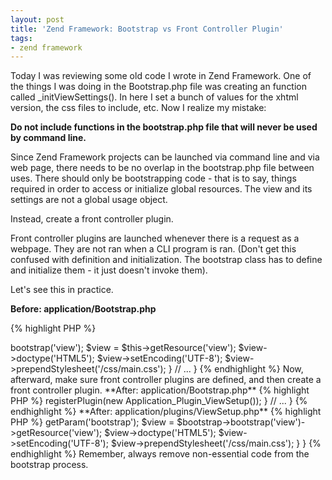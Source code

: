 ```yaml
---
layout: post
title: 'Zend Framework: Bootstrap vs Front Controller Plugin'
tags:
- zend framework
---
```


Today I was reviewing some old code I wrote in Zend Framework.  One of the things I was doing in the Bootstrap.php file was creating an function called _initViewSettings().  In here I set a bunch of values for the xhtml version, the css files to include, etc.  Now I realize my mistake:

**Do not include functions in the bootstrap.php file that will never be used by command line.**

Since Zend Framework projects can be launched via command line and via web page, there needs to be no overlap in the bootstrap.php file between uses.  There should only be bootstrapping code - that is to say, things required in order to access or initialize global resources.  The view and its settings are not a global usage object. 

Instead, create a front controller plugin.

Front controller plugins are launched whenever there is a request as a webpage.  They are not ran when a CLI program is ran.  (Don't get this confused with definition and initialization.  The bootstrap class has to define and initialize them - it just doesn't invoke them).  

Let's see this in practice.

**Before: application/Bootstrap.php**

{% highlight PHP %}
<?php
class Bootstrap extends Zend_Application_Bootstrap_Bootstrap
{
  protected function _initViewSettings()
  {
    $this->bootstrap('view');
    $view = $this->getResource('view');
    $view->doctype('HTML5');
    $view->setEncoding('UTF-8');
    $view->prependStylesheet('/css/main.css');
  }
  // ...
}
{% endhighlight %}    



Now, afterward, make sure front controller plugins are defined, and then create a front controller plugin.

**After: application/Bootstrap.php**

    
{% highlight PHP %}
<?php
class Bootstrap extends Zend_Application_Bootstrap_Bootstrap
{
  protected function _initFrontControllerPlugins()
  {
    $front = Zend_Controller_Front::getInstance();
    $front->registerPlugin(new Application_Plugin_ViewSetup());
  }
  // ...
}
{% endhighlight %}    
    



**After: application/plugins/ViewSetup.php**

{% highlight PHP %}
<?php
class Application_Plugin_ViewSettings extends Zend_Controller_Plugin_Abstract
{
  public function routeShutdown($request)
  {
    $bootstrap = Zend_Controller_Front::getInstance()->getParam('bootstrap');
    $view = $bootstrap->bootstrap('view')->getResource('view');

    $view->doctype('HTML5');
    $view->setEncoding('UTF-8');
    $view->prependStylesheet('/css/main.css');
  }
}
{% endhighlight %}    
    



Remember, always remove non-essential code from the bootstrap process.
